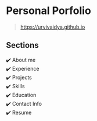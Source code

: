 # Personal Porfolio
>

> https://urvivaidya.github.io

## Sections
✔️ About me\
✔️ Experience\
✔️ Projects \
✔️ Skills \
✔️ Education\
✔️ Contact Info\
✔️ Resume
